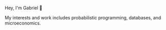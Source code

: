 Hey, I'm Gabriel 👋

My interests and work includes probabilistic programming, databases, and microeconomics. 
